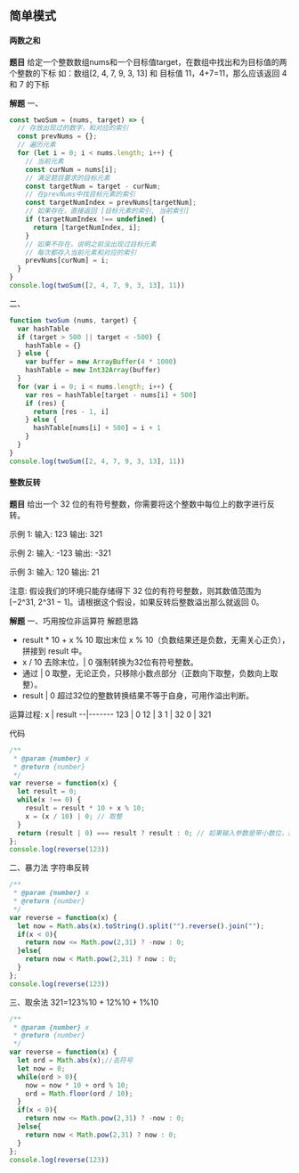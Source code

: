 
## 简单模式


#### 两数之和

**题目**
给定一个整数数组nums和一个目标值target，在数组中找出和为目标值的两个整数的下标
如：数组[2, 4, 7, 9, 3, 13] 和 目标值 11，4+7=11，那么应该返回 4 和 7 的下标


**解题**
一、
```javascript
const twoSum = (nums, target) => {
  // 存放出现过的数字，和对应的索引
  const prevNums = {};                         
  // 遍历元素
  for (let i = 0; i < nums.length; i++) {      
    // 当前元素
    const curNum = nums[i];                    
    // 满足题目要求的目标元素
    const targetNum = target - curNum;         
    // 在prevNums中找目标元素的索引
    const targetNumIndex = prevNums[targetNum];
    // 如果存在，直接返回 [目标元素的索引, 当前索引]
    if (targetNumIndex !== undefined) {        
      return [targetNumIndex, i];             
    }                                     
    // 如果不存在，说明之前没出现过目标元素
    // 每次都存入当前元素和对应的索引
    prevNums[curNum] = i;                      
  }
}
console.log(twoSum([2, 4, 7, 9, 3, 13], 11))
```
二、
```javascript
function twoSum (nums, target) {
  var hashTable
  if (target > 500 || target < -500) {
    hashTable = {}
  } else {
    var buffer = new ArrayBuffer(4 * 1000)
    hashTable = new Int32Array(buffer)
  }
  for (var i = 0; i < nums.length; i++) {
    var res = hashTable[target - nums[i] + 500]
    if (res) {
      return [res - 1, i]
    } else {
      hashTable[nums[i] + 500] = i + 1
    }
  }
}
console.log(twoSum([2, 4, 7, 9, 3, 13], 11))
```


#### 整数反转
**题目**
给出一个 32 位的有符号整数，你需要将这个整数中每位上的数字进行反转。

示例 1:
输入: 123
输出: 321

示例 2:
输入: -123
输出: -321

示例 3:
输入: 120
输出: 21

注意:
假设我们的环境只能存储得下 32 位的有符号整数，则其数值范围为 [−2^31, 2^31 − 1]。请根据这个假设，如果反转后整数溢出那么就返回 0。

**解题**
一、巧用按位非运算符
解题思路
* result * 10 + x % 10 取出末位 x % 10（负数结果还是负数，无需关心正负），拼接到 result 中。
* x / 10 去除末位，| 0 强制转换为32位有符号整数。
* 通过 | 0 取整，无论正负，只移除小数点部分（正数向下取整，负数向上取整）。
* result | 0 超过32位的整数转换结果不等于自身，可用作溢出判断。

运算过程:
x | result
--|-------
123 | 0
12 | 3
1 | 32
0 | 321

代码
```javascript
/**
 * @param {number} x
 * @return {number}
 */
var reverse = function(x) {
  let result = 0;
  while(x !== 0) {
    result = result * 10 + x % 10;
    x = (x / 10) | 0; // 取整
  }
  return (result | 0) === result ? result : 0; // 如果输入参数是带小数位，那么返回 0
};
console.log(reverse(123))
```
二、暴力法 字符串反转
```javascript
/**
 * @param {number} x
 * @return {number}
 */
var reverse = function(x) {
  let now = Math.abs(x).toString().split("").reverse().join("");
  if(x < 0){
    return now <= Math.pow(2,31) ? -now : 0;
  }else{
    return now < Math.pow(2,31) ? now : 0;
  }
};
console.log(reverse(123))
```

三、取余法 321=123%10 + 12%10 + 1%10
```javascript
/**
 * @param {number} x
 * @return {number}
 */
var reverse = function(x) {
  let ord = Math.abs(x);//去符号
  let now = 0;
  while(ord > 0){
    now = now * 10 + ord % 10;
    ord = Math.floor(ord / 10);
  }
  if(x < 0){
    return now <= Math.pow(2,31) ? -now : 0;
  }else{
    return now < Math.pow(2,31) ? now : 0;
  }
};
console.log(reverse(123))
```
